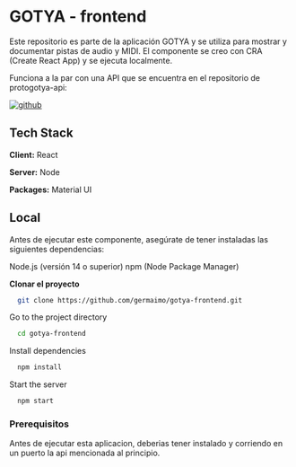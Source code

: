 
# GOTYA - frontend
 
Este repositorio es parte de la aplicación GOTYA y se utiliza para mostrar y documentar pistas de audio y MIDI. El componente se creo con CRA (Create React App) y se ejecuta localmente.

Funciona a la par con una API que se encuentra en el repositorio de protogotya-api: 

[![github](https://img.shields.io/badge/GitHub-100000?style=for-the-badge&logo=github&logoColor=white)](https://github.com/germaimo/protogotya-api)

## Tech Stack

**Client:** React

**Server:** Node

**Packages:** Material UI

## Local
Antes de ejecutar este componente, asegúrate de tener instaladas las siguientes dependencias:

Node.js (versión 14 o superior)
npm (Node Package Manager)

**Clonar el proyecto**

```bash
  git clone https://github.com/germaimo/gotya-frontend.git
```

Go to the project directory

```bash
  cd gotya-frontend
```

Install dependencies

```bash
  npm install
```

Start the server

```bash
  npm start
```

### Prerequisitos

Antes de ejecutar esta aplicacion, deberias tener instalado y corriendo en un puerto la api mencionada al principio.